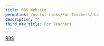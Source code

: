 ```yaml
---
title: RBS Website
permalink: /useful-links/For-Teachers/rbs
description: ""
third_nav_title: For Teachers
---
```


[RBS](https://rbs.avero-tech.com/)